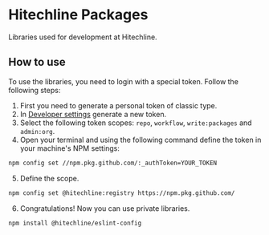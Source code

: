 # Hitechline Packages

Libraries used for development at Hitechline.

## How to use

To use the libraries, you need to login with a special token. Follow the following steps:

1. First you need to generate a personal token of classic type.
2. In [Developer settings](https://github.com/settings/tokens) generate a new token.
3. Select the following token scopes: `repo`, `workflow`, `write:packages` and `admin:org`.
4. Open your terminal and using the following command define the token in your machine's NPM settings:

```bash
npm config set //npm.pkg.github.com/:_authToken=YOUR_TOKEN
```

5. Define the scope.

```bash
npm config set @hitechline:registry https://npm.pkg.github.com/
```

6. Congratulations! Now you can use private libraries.

```bash
npm install @hitechline/eslint-config
```
